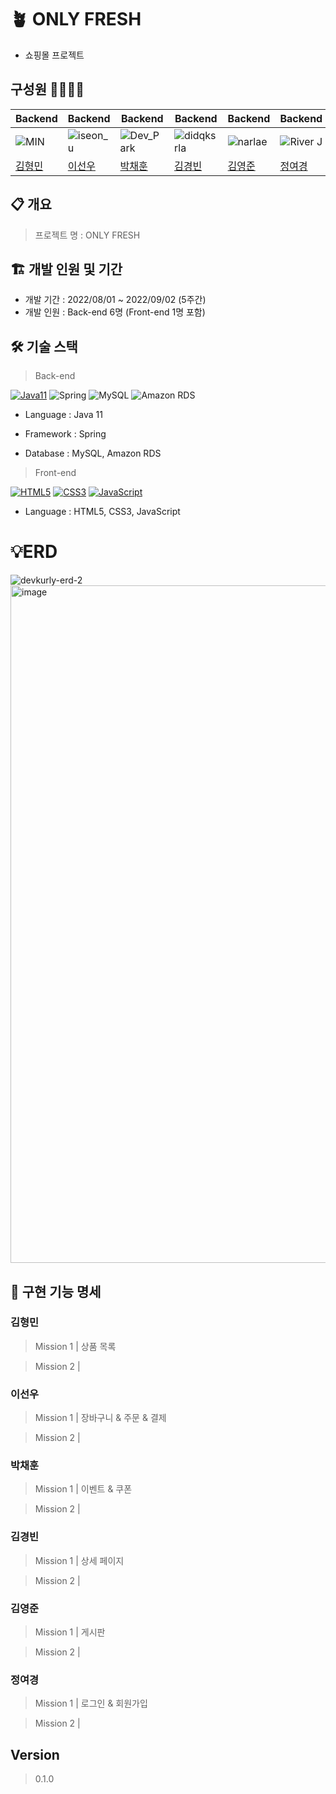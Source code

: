 # 🪴 ONLY FRESH

- 쇼핑몰 프로젝트

## 구성원 👨‍👩‍👧‍👧
| Backend | Backend | Backend                                                           | Backend | Backend | Backend |
| --- | --- |-------------------------------------------------------------------| --- | --- | --- |
| ![MIN](https://avatars.githubusercontent.com/u/98224004?v=4) | ![iseon_u](https://avatars.githubusercontent.com/u/82517133?v=4) | ![Dev_Park](https://avatars.githubusercontent.com/u/68197907?v=4) | ![didqksrla](https://avatars.githubusercontent.com/u/103868639?v=4) | ![narlae](https://avatars.githubusercontent.com/u/107486308?v=4) | ![River J](https://avatars.githubusercontent.com/u/108123321?v=4) |
| [김형민](https://github.com/dr94406) | [이선우](https://github.com/PGRRR) | [박채훈](https://github.com/xpmxf4)                                  | [김경빈](https://github.com/didqksrla) | [김영준](https://github.com/narlae) | [정여경](https://github.com/Riiver-J) |
## 📋 개요

> 프로젝트 명 : ONLY FRESH
>

## 🏗️ 개발 인원 및 기간

- 개발 기간 : 2022/08/01 ~ 2022/09/02 (5주간)
- 개발 인원 : Back-end 6명 (Front-end 1명 포함)

## 🛠️ 기술 스택

> Back-end
>
[![Java11](https://img.shields.io/badge/Java11-007396.svg?&style=for-the-badge&logo=java&logoColor=white)](https://ko.wikipedia.org/wiki/%EC%9E%90%EB%B0%94_(%ED%94%84%EB%A1%9C%EA%B7%B8%EB%9E%98%EB%B0%8D_%EC%96%B8%EC%96%B4))
![Spring](https://img.shields.io/badge/Spring-6DB33F.svg?style=for-the-badge&logo=Spring&logoColor=white)
![MySQL](https://img.shields.io/badge/MySQL-4479A1.svg?style=for-the-badge&logo=MySQL&logoColor=white)
![Amazon RDS](https://img.shields.io/badge/Amazon%20RDS-527FFF.svg?style=for-the-badge&logo=Amazon%20RDS&logoColor=white)
- Language : Java 11


- Framework : Spring


- Database : MySQL, Amazon RDS

> Front-end
>
[![HTML5](https://img.shields.io/badge/HTML5-E34F26.svg?&style=for-the-badge&logo=HTML5&logoColor=white)](https://developer.mozilla.org/ko/docs/Web/HTML)
[![CSS3](https://img.shields.io/badge/CSS3-1572B6.svg?&style=for-the-badge&logo=CSS3&logoColor=white)](https://developer.mozilla.org/ko/docs/Web/CSS)
[![JavaScript](https://img.shields.io/badge/JavaScript-F7DF1E.svg?&style=for-the-badge&logo=JavaScript&logoColor=black)](https://www.javascript.com/)

- Language : HTML5, CSS3, JavaScript


# 💡ERD
![devkurly-erd-2](https://user-images.githubusercontent.com/82517133/184456688-2ce2251d-81e6-4659-8f5c-b8aeeedf0c4d.png)
<img width="1084" alt="image" src="https://user-images.githubusercontent.com/82517133/184456575-c5a8e341-5b0d-4e5d-b9b6-722ae01bfb10.png">
## 📝 구현 기능 명세

### 김형민

> Mission 1 | 상품 목록
>

> Mission 2 |
>

### 이선우

> Mission 1 | 장바구니 & 주문 & 결제
>

> Mission 2 | 
>

### 박채훈

> Mission 1 | 이벤트 & 쿠폰
>

> Mission 2 |
>

### 김경빈

> Mission 1 | 상세 페이지
>

> Mission 2 |
>

### 김영준

> Mission 1 | 게시판
>

> Mission 2 |
>

### 정여경

> Mission 1 | 로그인 & 회원가입
>

> Mission 2 |
>

## Version

> 0.1.0
>

